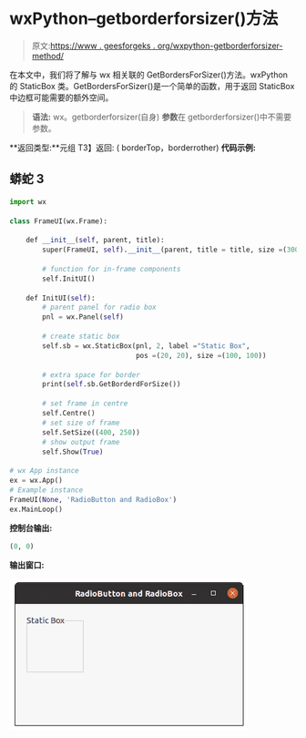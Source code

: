# wxPython–getborderforsizer()方法

> 原文:[https://www . geesforgeks . org/wxpython-getborderforsizer-method/](https://www.geeksforgeeks.org/wxpython-getbordersforsizer-method/)

在本文中，我们将了解与 wx 相关联的 GetBordersForSizer()方法。wxPython 的 StaticBox 类。GetBordersForSizer()是一个简单的函数，用于返回 StaticBox 中边框可能需要的额外空间。

> **语法:** wx。getborderforsizer(自身)
> **参数**在 getborderforsizer()中不需要参数。

**返回类型:**元组
T3】返回: ( borderTop，borderrother)
**代码示例:**

## 蟒蛇 3

```py
import wx

class FrameUI(wx.Frame):

    def __init__(self, parent, title):
        super(FrameUI, self).__init__(parent, title = title, size =(300, 200))

        # function for in-frame components
        self.InitUI()

    def InitUI(self):
        # parent panel for radio box
        pnl = wx.Panel(self)

        # create static box
        self.sb = wx.StaticBox(pnl, 2, label ="Static Box",
                               pos =(20, 20), size =(100, 100))

        # extra space for border
        print(self.sb.GetBorderdForSize())

        # set frame in centre
        self.Centre()
        # set size of frame
        self.SetSize((400, 250))
        # show output frame
        self.Show(True)

# wx App instance
ex = wx.App()
# Example instance
FrameUI(None, 'RadioButton and RadioBox')
ex.MainLoop()
```

**控制台输出:**

```py
(0, 0)
```

**输出窗口:**

![](img/a3fa988c452c4c94dbcfbfaa6b47c076.png)